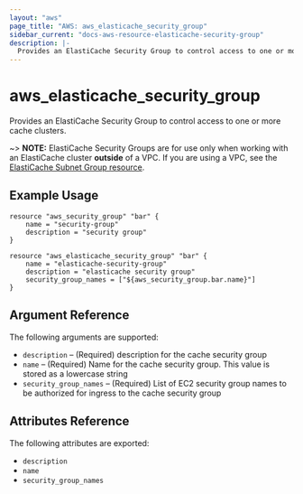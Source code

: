 ```yaml
---
layout: "aws"
page_title: "AWS: aws_elasticache_security_group"
sidebar_current: "docs-aws-resource-elasticache-security-group"
description: |-
  Provides an ElastiCache Security Group to control access to one or more cache clusters.
---
```


# aws\_elasticache\_security\_<wbr>group

Provides an ElastiCache Security Group to control access to one or more cache 
clusters.

~> **NOTE:** ElastiCache Security Groups are for use only when working with an
ElastiCache cluster **outside** of a VPC. If you are using a VPC, see the
[ElastiCache Subnet Group resource](elasticache_subnet_group.html).

## Example Usage

```
resource "aws_security_group" "bar" {
    name = "security-group"
    description = "security group"
}

resource "aws_elasticache_security_group" "bar" {
    name = "elasticache-security-group"
    description = "elasticache security group"
    security_group_names = ["${aws_security_group.bar.name}"]
}
```

## Argument Reference

The following arguments are supported:

* `description` – (Required) description for the cache security group
* `name` – (Required) Name for the cache security group. This value is stored as 
a lowercase string
* `security_group_names` – (Required) List of EC2 security group names to be 
authorized for ingress to the cache security group


## Attributes Reference

The following attributes are exported:

* `description`
* `name`
* `security_group_names`
